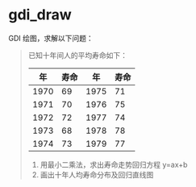 # gdi_draw

GDI 绘图，求解以下问题：

> 已知十年间人的平均寿命如下：
>
> 年 | 寿命 | 年 | 寿命
> -----|----|------|---
> 1970 | 69 | 1975 | 71
> 1971 | 70 | 1976 | 75
> 1972 | 72 | 1977 | 74
> 1973 | 68 | 1978 | 78
> 1974 | 73 | 1979 | 77
>
> 1. 用最小二乘法，求出寿命走势回归方程 y=ax+b
> 2. 画出十年人均寿命分布及回归直线图
